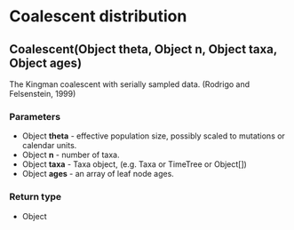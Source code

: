 Coalescent distribution
=======================
Coalescent(Object **theta**, Object **n**, Object **taxa**, Object **ages**)
----------------------------------------------------------------------------

The Kingman coalescent with serially sampled data. (Rodrigo and Felsenstein, 1999)

### Parameters

- Object **theta** - effective population size, possibly scaled to mutations or calendar units.
- Object **n** - number of taxa.
- Object **taxa** - Taxa object, (e.g. Taxa or TimeTree or Object[])
- Object **ages** - an array of leaf node ages.

### Return type

- Object



